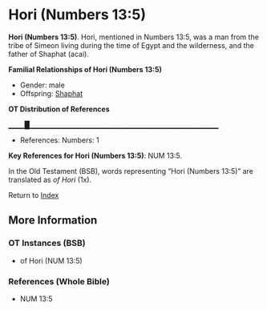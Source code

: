 # Hori (Numbers 13:5)
**Hori (Numbers 13:5)**. 
Hori, mentioned in Numbers 13:5, was a man from the tribe of Simeon living during the time of Egypt and the wilderness, and the father of Shaphat (acai). 




**Familial Relationships of Hori (Numbers 13:5)**


* Gender: male
* Offspring: [Shaphat](Shaphat.md)


**OT Distribution of References**

▁▁▁█▁▁▁▁▁▁▁▁▁▁▁▁▁▁▁▁▁▁▁▁▁▁▁▁▁▁▁▁▁▁▁▁▁▁▁
* References: Numbers: 1



**Key References for Hori (Numbers 13:5)**: 
NUM 13:5. 


In the Old Testament (BSB), words representing “Hori (Numbers 13:5)” are translated as 
*of Hori* (1x). 




Return to [Index](00-Index.md)

## More Information

### OT Instances (BSB)

* of Hori (NUM 13:5)



### References (Whole Bible)

* NUM 13:5



